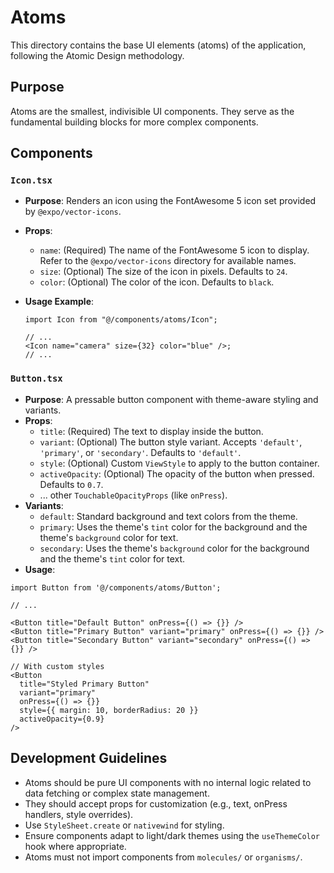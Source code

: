 # Atoms

This directory contains the base UI elements (atoms) of the application, following the Atomic Design methodology.

## Purpose

Atoms are the smallest, indivisible UI components. They serve as the fundamental building blocks for more complex components.

## Components

### `Icon.tsx`

- **Purpose**: Renders an icon using the FontAwesome 5 icon set provided by `@expo/vector-icons`.
- **Props**:
  - `name`: (Required) The name of the FontAwesome 5 icon to display. Refer to the `@expo/vector-icons` directory for available names.
  - `size`: (Optional) The size of the icon in pixels. Defaults to `24`.
  - `color`: (Optional) The color of the icon. Defaults to `black`.
- **Usage Example**:

  ```tsx
  import Icon from "@/components/atoms/Icon";

  // ...
  <Icon name="camera" size={32} color="blue" />;
  // ...
  ```

### `Button.tsx`

- **Purpose**: A pressable button component with theme-aware styling and variants.
- **Props**:
  - `title`: (Required) The text to display inside the button.
  - `variant`: (Optional) The button style variant. Accepts `'default'`, `'primary'`, or `'secondary'`. Defaults to `'default'`.
  - `style`: (Optional) Custom `ViewStyle` to apply to the button container.
  - `activeOpacity`: (Optional) The opacity of the button when pressed. Defaults to `0.7`.
  - ... other `TouchableOpacityProps` (like `onPress`).
- **Variants**:
  - `default`: Standard background and text colors from the theme.
  - `primary`: Uses the theme's `tint` color for the background and the theme's `background` color for text.
  - `secondary`: Uses the theme's `background` color for the background and the theme's `tint` color for text.
- **Usage**:

```tsx
import Button from '@/components/atoms/Button';

// ...

<Button title="Default Button" onPress={() => {}} />
<Button title="Primary Button" variant="primary" onPress={() => {}} />
<Button title="Secondary Button" variant="secondary" onPress={() => {}} />

// With custom styles
<Button
  title="Styled Primary Button"
  variant="primary"
  onPress={() => {}}
  style={{ margin: 10, borderRadius: 20 }}
  activeOpacity={0.9}
/>
```

## Development Guidelines

- Atoms should be pure UI components with no internal logic related to data fetching or complex state management.
- They should accept props for customization (e.g., text, onPress handlers, style overrides).
- Use `StyleSheet.create` or `nativewind` for styling.
- Ensure components adapt to light/dark themes using the `useThemeColor` hook where appropriate.
- Atoms must not import components from `molecules/` or `organisms/`.
